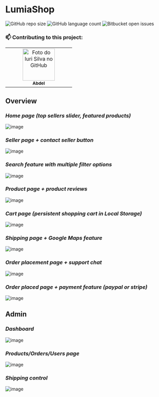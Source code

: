 # LumiaShop
![GitHub repo size](https://img.shields.io/github/repo-size/abdeljalil-salhi/LumiaShop?style=for-the-badge)
![GitHub language count](https://img.shields.io/github/languages/count/abdeljalil-salhi/LumiaShop?style=for-the-badge)
![Bitbucket open issues](https://img.shields.io/bitbucket/issues/abdeljalil-salhi/LumiaShop?style=for-the-badge)

### 📫 Contributing to this project:
<table>
  <tr>
    <td width="30px"></td>
    <td align="center">
      <a href="https://github.com/abdeljalil-salhi">
        <img src="https://avatars.githubusercontent.com/u/65598953" width="100px;" alt="Foto do Iuri Silva no GitHub"/><br>
      </a>
      <sub>
        <b>Abdel</b>
      </sub>
    </td>
    <td width="30px"></td>
  </tr>
</table>

## Overview
### *Home page (top sellers slider, featured products)*
![image](https://user-images.githubusercontent.com/65598953/154868931-e4610312-9b4c-4339-93fb-3878bbd5830e.png)

### *Seller page + contact seller button*
![image](https://user-images.githubusercontent.com/65598953/154868986-f8e8a432-762f-4f88-a131-7d53c8bddd82.png)

### *Search feature with multiple filter options*
![image](https://user-images.githubusercontent.com/65598953/154869022-05b15b4a-aa48-4daa-b658-2187cfab9b74.png)

### *Product page + product reviews*
![image](https://user-images.githubusercontent.com/65598953/154869062-890176ef-44a2-4254-a787-51f47f98a6e1.png)

### *Cart page (persistent shopping cart in Local Storage)*
![image](https://user-images.githubusercontent.com/65598953/154869082-d1c470cb-2724-47a0-8831-870616c4da6a.png)

### *Shipping page + Google Maps feature*
![image](https://user-images.githubusercontent.com/65598953/154869094-aaf342e5-70a2-4073-bd69-06c446f18750.png)

### *Order placement page + support chat*
![image](https://user-images.githubusercontent.com/65598953/154869114-93f6e201-3ab2-4ea7-8466-bd135e145716.png)

### *Order placed page + payment feature (paypal or stripe)*
![image](https://user-images.githubusercontent.com/65598953/154869197-8184b701-2fb9-4114-91c0-0a02a452a001.png)

## Admin
### *Dashboard*
![image](https://user-images.githubusercontent.com/65598953/154869239-291eea9d-424e-4a2d-99d0-f9a60a75871a.png)

### *Products/Orders/Users page*
![image](https://user-images.githubusercontent.com/65598953/154869267-94e438d9-02b3-4c0c-9658-46e25575e4c3.png)

### *Shipping control*
![image](https://user-images.githubusercontent.com/65598953/154869271-57688e7d-64cc-4386-8cad-e6bafc0e38f2.png)
